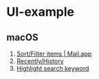 # UI-example

## macOS
1. [Sort/Filter items | Mail.app](https://github.com/mnkd/UI-example/issues/1)
2. [Recently/History](https://github.com/mnkd/UI-example/issues/2)
3. [Highlight search keyword](https://github.com/mnkd/UI-example/issues/3)
